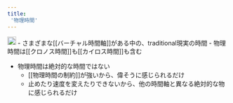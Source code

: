 ```yaml
---
title:
 '物理時間'
---
```


<img src='https://scrapbox.io/api/pages/blu3mo-public/public/icon' alt='public.icon' height="19.5"/>
- さまざまな[[バーチャル時間軸]]がある中の、traditional現実の時間
- 物理時間は[[クロノス時間]]も[[カイロス時間]]も含む

- 物理時間は絶対的な時間ではない
    - [[物理時間の制約]]が強いから、偉そうに感じられるだけ
    - 止めたり速度を変えたりできないから、他の時間軸と異なる絶対的な物に感じられるだけ
